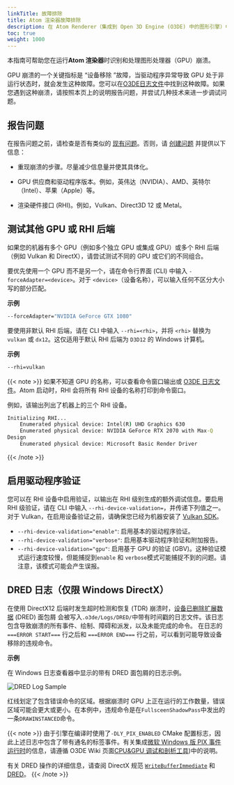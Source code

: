```yaml
---
linkTitle: 故障排除
title: Atom 渲染器故障排除
description: 在 Atom Renderer（集成到 Open 3D Engine (O3DE) 中的图形引擎）中排除 GPU 问题。
toc: true
weight: 1000
---
```


本指南可帮助您在运行**Atom 渲染器**时识别和处理图形处理器（GPU）崩溃。

GPU 崩溃的一个关键指标是 “设备移除 ”故障，当驱动程序异常导致 GPU 处于非运行状态时，就会发生这种故障。您可以在[O3DE日志文件](/docs/user-guide/appendix/log-files)中找到这种故障。如果您遇到这种崩溃，请按照本页上的说明报告问题，并尝试几种技术来进一步调试问题。

## 报告问题

在报告问题之前，请检查是否有类似的 [现有问题](https://github.com/o3de/o3de/issues)。否则，请 [创建问题](https://github.com/o3de/o3de/issues/new/choose) 并提供以下信息：

- 重现崩溃的步骤。尽量减少信息量并使其具体化。

- GPU 供应商和驱动程序版本。例如，英伟达（NVIDIA）、AMD、英特尔（Intel）、苹果（Apple）等。

- 渲染硬件接口 (RHI)。例如，Vulkan、Direct3D 12 或 Metal。


## 测试其他 GPU 或 RHI 后端

如果您的机器有多个 GPU（例如多个独立 GPU 或集成 GPU）或多个 RHI 后端（例如 Vulkan 和 DirectX），请尝试测试不同的 GPU 或它们的不同组合。

要优先使用一个 GPU 而不是另一个，请在命令行界面 (CLI) 中输入 `-forceAdapter=<device>`。对于 `<device>`（设备名称），可以输入任何不区分大小写的部分匹配。

**示例**

```cmd
--forceAdapter="NVIDIA GeForce GTX 1080"
```

要使用非默认 RHI 后端，请在 CLI 中输入 `--rhi=<rhi>`，并将 `<rhi>` 替换为 `vulkan` 或 `dx12`。这仅适用于默认 RHI 后端为 `D3D12` 的 Windows 计算机。

**示例**

```cmd
--rhi=vulkan
```

{{< note >}}
如果不知道 GPU 的名称，可以查看命令窗口输出或 [O3DE 日志文件](/docs/user-guide/appendix/log-files)。Atom 启动时，RHI 会将所有 RHI 设备的名称打印到命令窗口。

例如，该输出列出了机器上的三个 RHI 设备。

```cmd
Initializing RHI...
    Enumerated physical device: Intel(R) UHD Graphics 630
    Enumerated physical device: NVIDIA GeForce RTX 2070 with Max-Q
Design
    Enumerated physical device: Microsoft Basic Render Driver
```
{{< /note >}}


## 启用驱动程序验证

您可以在 RHI 设备中启用验证，以输出在 RHI 级别生成的额外调试信息。要启用 RHI 级验证，请在 CLI 中输入 `--rhi-device-validation=`，并传递下列值之一。对于 Vulkan，在启用设备验证之前，请确保您已经为机器安装了 [Vulkan SDK](https://vulkan.lunarg.com/sdk/home)。

- `--rhi-device-validation="enable"`: 启用基本的驱动程序验证。
- `--rhi-device-validation="verbose"`: 启用基本驱动程序验证和附加报告。
- `--rhi-device-validation="gpu"`: 启用基于 GPU 的验证 (GBV)。这种验证模式运行速度较慢，但能捕捉到`enable` 和 `verbose`模式可能捕捉不到的问题。请注意，该模式可能会产生误报。


## DRED 日志（仅限 Windows DirectX）

在使用 DirectX12 后端时发生超时检测和恢复 (TDR) 崩溃时，[设备已删除扩展数据](https://microsoft.github.io/DirectX-Specs/d3d/DeviceRemovedExtendedData.html) (DRED) 面包屑
会被写入`.o3de/Logs/DRED/`中带有时间戳的日志文件。该日志包含导致崩溃的所有事件、绘制、障碍和派发，以及未能完成的命令。
在日志的 `===ERROR START===` 行之后和 `===ERROR END===` 行之前，可以看到可能导致设备移除的违规命令。

**示例**

在 Windows 日志查看器中显示的带有 DRED 面包屑的日志示例。

<img src="/images/atom-guide/dev-guide/dred_log_sample.png" alt="DRED Log Sample" style="max-width: 800px"/>

红线划定了包含错误命令的区域。根据崩溃时 GPU 上正在运行的工作数量，错误区域可能会更大或更小。在本例中，违规命令是在`FullsceenShadowPass`中发出的一条`DRAWINSTANCED`命令。

{{< note >}}
由于引擎在编译时使用了`-DLY_PIX_ENABLED` CMake 配置标志，因此上述日志中包含了带有通名的标签事件。有关集成[微软 Windows 版 PIX 事件运行时](https://devblogs.microsoft.com/pix/winpixeventruntime/)的信息，请遵循 O3DE Wiki 页面[CPU&GPU 调试和剖析工具](https://github.com/o3de/o3de/wiki/CPU-&-GPU-Debugging-and-Profiling-Tools#pix-cpu--gpu-profiling))中的说明。

有关 DRED 操作的详细信息，请查阅 DirectX 规范 [`WriteBufferImmediate`](https://microsoft.github.io/DirectX-Specs/d3d/D3D12WriteBufferImmediate.html) 和 [DRED](https://microsoft.github.io/DirectX-Specs/d3d/DeviceRemovedExtendedData.html)。
{{< /note >}}
